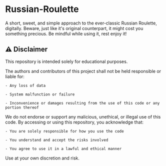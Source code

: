 # Russian-Roulette
A short, sweet, and simple approach to the ever-classic Russian Roulette, digitally. Beware, just like it's original counterpart, it might cost you something precious. Be mindful while using it, rest enjoy it!


## ⚠️ Disclaimer

This repository is intended solely for educational purposes.

The authors and contributors of this project shall not be held responsible or liable for:

    - Any loss of data

    - System malfunction or failure

    - Inconvenience or damages resulting from the use of this code or any portion thereof

We do not endorse or support any malicious, unethical, or illegal use of this code. By accessing or using this repository, you acknowledge that:

    - You are solely responsible for how you use the code

    - You understand and accept the risks involved

    - You agree to use it in a lawful and ethical manner

Use at your own discretion and risk.

